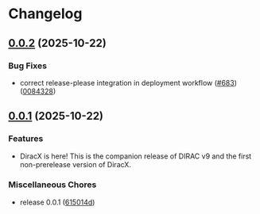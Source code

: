 # Changelog

## [0.0.2](https://github.com/DIRACGrid/diracx/compare/v0.0.1...v0.0.2) (2025-10-22)

### Bug Fixes

- correct release-please integration in deployment workflow ([#683](https://github.com/DIRACGrid/diracx/issues/683)) ([0084328](https://github.com/DIRACGrid/diracx/commit/00843286b49a2a075226ad47af746d03b9413d60))

## [0.0.1](https://github.com/DIRACGrid/diracx/compare/v0.0.1...v0.0.1) (2025-10-22)

### Features

- DiracX is here! This is the companion release of DIRAC v9 and the first non-prerelease version of DiracX.

### Miscellaneous Chores

- release 0.0.1 ([615014d](https://github.com/DIRACGrid/diracx/commit/615014dcf87d985c7b286b1c8d94e4c4520d8463))
